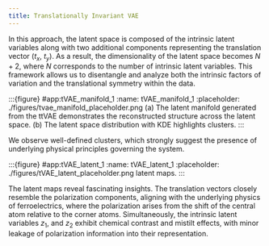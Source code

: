 ```yaml
---
title: Translationally Invariant VAE
---
```


In this approach, the latent space is composed of the intrinsic latent variables along with two additional components representing the translation vector ($t_x$, $t_y$). As a result, the dimensionality of the latent space becomes $N+2$, where $N$ corresponds to the number of intrinsic latent variables. This framework allows us to disentangle and analyze both the intrinsic factors of variation and the translational symmetry within the data.

:::{figure} #app:tVAE_manifold_1
:name: tVAE_manifold_1
:placeholder: ./figures/tvae_manifold_placeholder.png
(a) The latent manifold generated from the ttVAE demonstrates the reconstructed structure across the latent space. (b) The latent space distribution with KDE highlights clusters.
:::

We observe well-defined clusters, which strongly suggest the presence of underlying physical principles governing the system.


:::{figure} #app:tVAE_latent_1
:name: tVAE_latent_1
:placeholder: ./figures/tVAE_latent_placeholder.png
latent maps.
:::

The latent maps reveal fascinating insights. The translation vectors closely resemble the polarization components, aligning with the underlying physics of ferroelectrics, where the polarization arises from the shift of the central atom relative to the corner atoms. Simultaneously, the intrinsic latent variables $z_1$, and $z_2$ exhibit chemical contrast and mistilt effects, with minor leakage of polarization information into their representation.